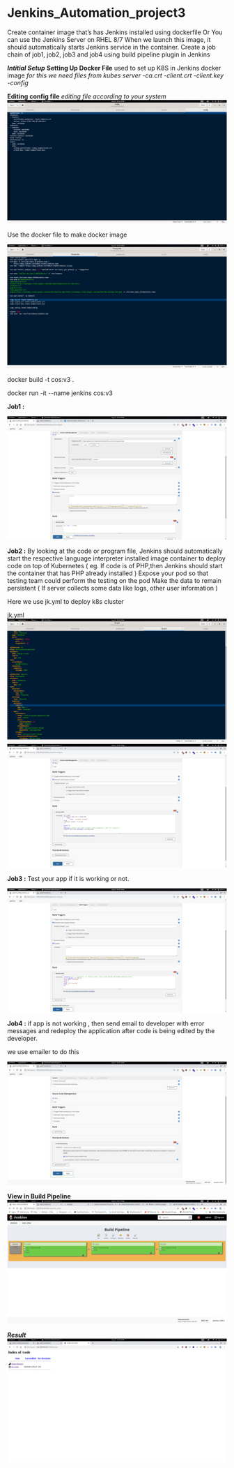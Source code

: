 # Jenkins_Automation_project3


Create container image that’s has Jenkins installed  using dockerfile  Or You can use the Jenkins Server on RHEL 8/7
When we launch this image, it should automatically starts Jenkins service in the container.
Create a job chain of job1, job2, job3 and  job4 using build pipeline plugin in Jenkins 

***Intitial Setup***
**Setting Up Docker File**
used to set up K8S in Jenkins docker image
*for this we need files from kubes server
-ca.crt
-client.crt
-client.key
-config*

**Editing config file** *editing file according to your system*
![Pic2](/images/2.png)

Use the docker file to make docker image

![Pic1](/images/1.png)

docker build -t cos:v3 .

docker run -it --name jenkins cos:v3

**Job1 :** 

![Pic3](images/3.png)

**Job2 :**
  By looking at the code or program file, Jenkins should automatically start the respective language interpreter installed image container to deploy code on top of   Kubernetes ( eg. If code is of  PHP,then Jenkins should start the container that has PHP already installed )
  Expose your pod so that testing team could perform the testing on the pod
  Make the data to remain persistent ( If server collects some data like logs, other user information )

Here we use jk.yml to deploy k8s cluster

jk.yml
![Pic6](images/4.png)
![Pic4](images/5.png)

**Job3 :** 
  Test your app if it  is working or not.
  
  ![Pic5](images/6.png)
 
**Job4 :**
  if app is not working , then send email to developer with error messages and redeploy the application after code is being edited by the developer.
  
  we use emailer to do this
  
  ![Pic6](images/7.png)
  
  **View in Build Pipeline**
  ![Pic7](images/8.png)
  
  ***Result***
  ![Pic](images/9.png)
  
  
 
